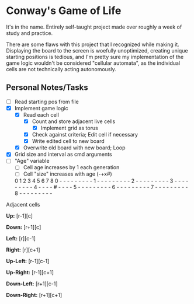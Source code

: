 # Conway's Game of Life

It's in the name. Entirely self-taught project made
over roughly a week of study and practice.

There are some flaws with this project that I recognized
while making it. Displaying the board to the screen is
woefully unoptimized, creating unique starting positions
is tedious, and I'm pretty sure my implementation of the
game logic wouldn't be considered "cellular automata", 
as the individual cells are not technically acting autonomously.

## Personal Notes/Tasks

- [ ] Read starting pos from file
- [x] Implement game logic
  - [x] Read each cell
    - [x] Count and store adjacent live cells
      - [x] Implement grid as torus
    - [x] Check against criteria; Edit cell if necessary
    - [x] Write edited cell to new board
  - [x] Overwrite old board with new board; Loop
- [x] Grid size and interval as cmd arguments
- [ ] "Age" variable
  - [ ] Cell age increases by 1 each generation
  - [ ] Cell "size" increases with age (-+x#)
    
  0 1 2 3 4 5 6 7 8
0 - - - - - - - - -
1 - - - - - - - - - 
2 - - - - - - - - - 
3 - - - - - - - - - 
4 - - - - # - - - - 
5 - - - - - - - - - 
6 - - - - - - - - - 
7 - - - - - - - - - 
8 - - - - - - - - -  

Adjacent cells

__Up:__
\[r-1][c]

__Down:__
\[r+1][c]

__Left:__
\[r][c-1]

__Right:__
\[r][c+1]

__Up-Left:__
\[r-1][c-1]

__Up-Right:__
\[r-1][c+1]

__Down-Left:__
\[r+1][c-1]

__Down-Right:__
\[r+1][c+1]

